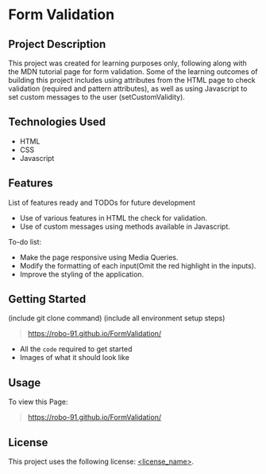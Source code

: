 # Form Validation

## Project Description

This project was created for learning purposes only, following along with the MDN tutorial page for form validation. Some of the learning outcomes of building this project includes using attributes from the HTML page to check validation (required and pattern attributes), as well as using Javascript to set custom messages to the user (setCustomValidity).

## Technologies Used

* HTML
* CSS
* Javascript

## Features

List of features ready and TODOs for future development
* Use of various features in HTML the check for validation.
* Use of custom messages using methods available in Javascript.

To-do list:
* Make the page responsive using Media Queries.
* Modify the formatting of each input(Omit the red highlight in the inputs).
* Improve the styling of the application.

## Getting Started
   
(include git clone command)
(include all environment setup steps)

> https://robo-91.github.io/FormValidation/ 

- All the `code` required to get started
- Images of what it should look like

## Usage

To view this Page:

> https://robo-91.github.io/FormValidation/ 

## License

This project uses the following license: [<license_name>](<link>).
